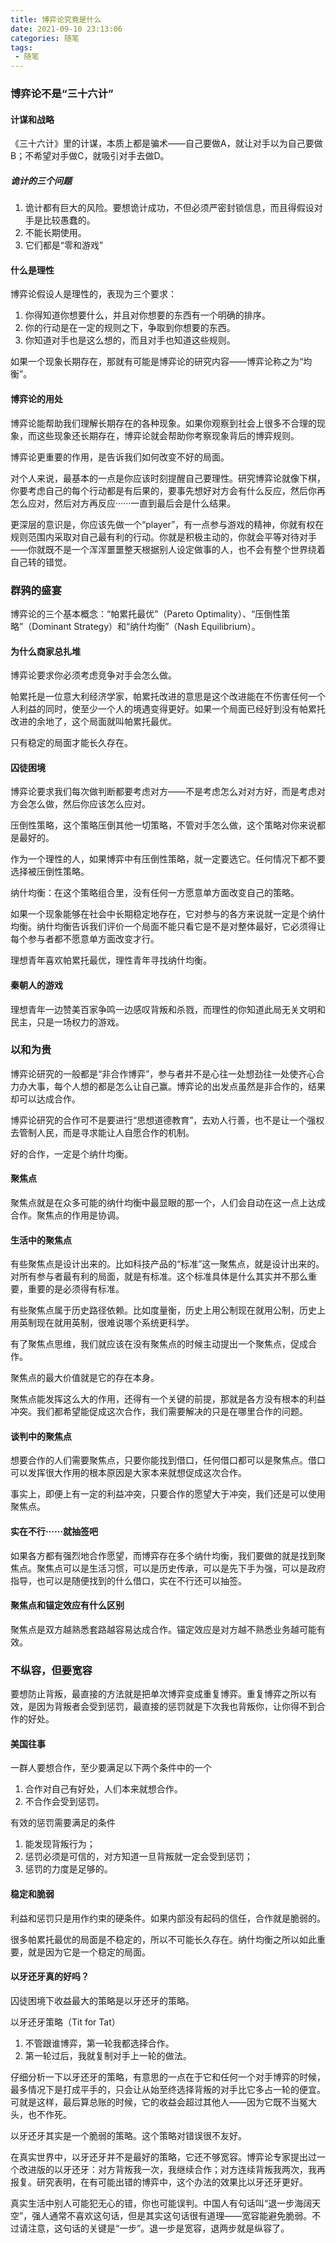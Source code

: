 ```yaml
---
title: 博弈论究竟是什么
date: 2021-09-10 23:13:06
categories: 随笔
tags:
 - 随笔
---
```

### 博弈论不是“三十六计”

#### 计谋和战略

《三十六计》里的计谋，本质上都是骗术——自己要做A，就让对手以为自己要做B；不希望对手做C，就吸引对手去做D。
<!--more-->

##### 诡计的三个问题

1. 诡计都有巨大的风险。要想诡计成功，不但必须严密封锁信息，而且得假设对手是比较愚蠢的。
2. 不能长期使用。
3. 它们都是“零和游戏”

#### 什么是理性

博弈论假设人是理性的，表现为三个要求：

1. 你得知道你想要什么，并且对你想要的东西有一个明确的排序。
2. 你的行动是在一定的规则之下，争取到你想要的东西。
3. 你知道对手也是这么想的，而且对手也知道这些规则。

如果一个现象长期存在，那就有可能是博弈论的研究内容——博弈论称之为“均衡”。

#### 博弈论的用处

博弈论能帮助我们理解长期存在的各种现象。如果你观察到社会上很多不合理的现象，而这些现象还长期存在，博弈论就会帮助你考察现象背后的博弈规则。

博弈论更重要的作用，是告诉我们如何改变不好的局面。

对个人来说，最基本的一点是你应该时刻提醒自己要理性。研究博弈论就像下棋，你要考虑自己的每个行动都是有后果的，要事先想好对方会有什么反应，然后你再怎么应对，然后对方再反应······一直到最后会是什么结果。

更深层的意识是，你应该先做一个“player”，有一点参与游戏的精神，你就有权在规则范围内采取对自己最有利的行动。你就是积极主动的，你就会平等对待对手——你就既不是一个浑浑噩噩整天根据别人设定做事的人，也不会有整个世界绕着自己转的错觉。

### 群鸦的盛宴

博弈论的三个基本概念：“帕累托最优”（Pareto Optimality）、“压倒性策略”（Dominant Strategy）和“纳什均衡”（Nash Equilibrium）。

#### 为什么商家总扎堆

博弈论要求你必须考虑竞争对手会怎么做。

帕累托是一位意大利经济学家，帕累托改进的意思是这个改进能在不伤害任何一个人利益的同时，使至少一个人的境遇变得更好。如果一个局面已经好到没有帕累托改进的余地了，这个局面就叫帕累托最优。

只有稳定的局面才能长久存在。

#### 囚徒困境

博弈论要求我们每次做判断都要考虑对方——不是考虑怎么对对方好，而是考虑对方会怎么做，然后你应该怎么应对。

压倒性策略，这个策略压倒其他一切策略，不管对手怎么做，这个策略对你来说都是最好的。

作为一个理性的人，如果博弈中有压倒性策略，就一定要选它。任何情况下都不要选择被压倒性策略。

纳什均衡：在这个策略组合里，没有任何一方愿意单方面改变自己的策略。

如果一个现象能够在社会中长期稳定地存在，它对参与的各方来说就一定是个纳什均衡。纳什均衡告诉我们评价一个局面不能只看它是不是对整体最好，它必须得让每个参与者都不愿意单方面改变才行。

理想青年喜欢帕累托最优，理性青年寻找纳什均衡。

#### 秦朝人的游戏

理想青年一边赞美百家争鸣一边感叹背叛和杀戮，而理性的你知道此局无关文明和民主，只是一场权力的游戏。

### 以和为贵

博弈论研究的一般都是“非合作博弈”，参与者并不是心往一处想劲往一处使齐心合力办大事，每个人想的都是怎么让自己赢。博弈论的出发点虽然是非合作的，结果却可以达成合作。

博弈论研究的合作可不是要进行“思想道德教育”，去劝人行善，也不是让一个强权去管制人民，而是寻求能让人自愿合作的机制。

好的合作，一定是个纳什均衡。

#### 聚焦点

聚焦点就是在众多可能的纳什均衡中最显眼的那一个，人们会自动在这一点上达成合作。聚焦点的作用是协调。

#### 生活中的聚焦点

有些聚焦点是设计出来的。比如科技产品的“标准”这一聚焦点，就是设计出来的。对所有参与者最有利的局面，就是有标准。这个标准具体是什么其实并不那么重要，重要的是必须得有标准。

有些聚焦点属于历史路径依赖。比如度量衡，历史上用公制现在就用公制，历史上用英制现在就用英制，很难说哪个系统更科学。

有了聚焦点思维，我们就应该在没有聚焦点的时候主动提出一个聚焦点，促成合作。

聚焦点的最大价值就是它的存在本身。

聚焦点能发挥这么大的作用，还得有一个关键的前提，那就是各方没有根本的利益冲突。我们都希望能促成这次合作，我们需要解决的只是在哪里合作的问题。

#### 谈判中的聚焦点

想要合作的人们需要聚焦点，只要你能找到借口，任何借口都可以是聚焦点。借口可以发挥很大作用的根本原因是大家本来就想促成这次合作。

事实上，即便上有一定的利益冲突，只要合作的愿望大于冲突，我们还是可以使用聚焦点。

#### 实在不行······就抽签吧

如果各方都有强烈地合作愿望，而博弈存在多个纳什均衡，我们要做的就是找到聚焦点。聚焦点可以是生活习惯，可以是历史传承，可以是先下手为强，可以是政府指导，也可以是随便找到的什么借口，实在不行还可以抽签。

#### 聚焦点和锚定效应有什么区别

聚焦点是双方越熟悉套路越容易达成合作。锚定效应是对方越不熟悉业务越可能有效。

### 不纵容，但要宽容

要想防止背叛，最直接的方法就是把单次博弈变成重复博弈。重复博弈之所以有效，是因为背叛者会受到惩罚，最直接的惩罚就是下次我也背叛你，让你得不到合作的好处。

#### 美国往事

一群人要想合作，至少要满足以下两个条件中的一个

1. 合作对自己有好处，人们本来就想合作。
2. 不合作会受到惩罚。

有效的惩罚需要满足的条件

1. 能发现背叛行为；
2. 惩罚必须是可信的，对方知道一旦背叛就一定会受到惩罚；
3. 惩罚的力度是足够的。

#### 稳定和脆弱

利益和惩罚只是用作约束的硬条件。如果内部没有起码的信任，合作就是脆弱的。

很多帕累托最优的局面是不稳定的，所以不可能长久存在。纳什均衡之所以如此重要，就是因为它是一个稳定的局面。

#### 以牙还牙真的好吗？

囚徒困境下收益最大的策略是以牙还牙的策略。

以牙还牙策略（Tit for Tat）

1. 不管跟谁博弈，第一轮我都选择合作。
2. 第一轮过后，我就复制对手上一轮的做法。

仔细分析一下以牙还牙的策略，有意思的一点在于它和任何一个对手博弈的时候，最多情况下是打成平手的，只会让从始至终选择背叛的对手比它多占一轮的便宜。可就是这样，最后算总账的时候，它的收益会超过其他人——因为它既不当冤大头，也不作死。

以牙还牙其实是一个脆弱的策略。这个策略对错误很不友好。

在真实世界中，以牙还牙并不是最好的策略，它还不够宽容。博弈论专家提出过一个改进版的以牙还牙：对方背叛我一次，我继续合作；对方连续背叛我两次，我再报复。研究表明，在有可能出错的博弈中，这个办法的效果比以牙还牙更好。

真实生活中别人可能犯无心的错，你也可能误判。中国人有句话叫“退一步海阔天空”，强人通常不喜欢这句话，但是其实这句话很有道理——宽容能避免脆弱。不过请注意，这句话的关键是“一步”。退一步是宽容，退两步就是纵容了。
